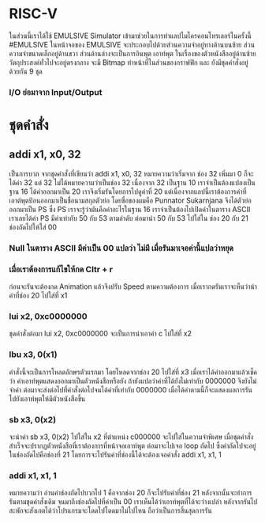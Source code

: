 # RISC-V
ในส่วนนี้เราได้ใช้ EMULSIVE Simulator เข้ามาช่วยในการทำแลปไมโครคอนโทรเลอร์ในครั้งนี้
#EMULSIVE 
ในหน้าจอของ EMULSIVE จะประกอบไปด้วยส่วนความจำอยู่ทางด้านบนซ้าย ส่วนความจำขนาดเล็กอยู่ด้านขวา ส่วนด้านล่างจะเป็นการอินพุต เอาท์พุต ในเรื่องของตัวหนังสืออยู่ด้านซ้าย 
วัตถุประสงค์ทั่วไปจะอยู่ตรงกลาง จะมี Bitmap ทำหน้าที่ในส่วนของกราฟฟิก และ ยังมีชุดคำสั่งอยู่ด้วยกัน 9 ชุด
### I/O ย่อมาจาก Input/Output
# ชุดคำสั่ง
## addi x1, x0, 32
เป็นการบวก จากชุดคำสั่งที่เขียนว่า addi x1, x0, 32 หมายความว่าเริ่มจาก ช่อง 32 เพิ่มมา 0 ก็จะได้ค่า 32 แต่ 32 ไม่ได้หมายความว่าเป็นช่อง 32 
เนื่องจาก 32 เป็นฐาน 10 เราจำเป็นต้องแปลงเป็นฐาน 16 ได้ค่าออกมาเป็น 20 เราจึงเริ่มรันโดยการไปดูค่าที่ 20
แต่เนื่องจากแลปนี้เราต้องการค่าที่เอาต์พุตป้อนออกมาเป็นชื่อนามสกุลตัวย่อ โดยชื่อของผมคือ Punnator Sukarnjana จึงได้ตัวย่อออกมาเป็น PS 
ซึ่ง PS เราจะรู้ว่ามันคือค่าอะไรในฐาน 16 เราจำเป็นต้องไปเปิดค่าในตาราง ASCII เราเลยได้ค่า PS มีค่าเท่ากับ 50 กับ 53 ตามลำดับ 
ต่อมานำ 50 กับ 53 ไปใส่ใน ช่อง 20 กับ 21 ช่องถัดไปให้ใส่ 00
### Null ในตาราง ASCII มีค่าเป็น 00 แปลว่า ไม่มี เมื่อรันมาเจอค่านี้แปลว่าหยุด
### เมื่อเราต้องการแก้ไขให้กด Cltr + r
ก่อนจะรันจะต้องกด Animation แล้วจึงปรับ Speed ตามความต้องการ 
เมื่อเรากดรันเราจะห็นว่านำค่าที่ช่อง 20 ไปใส่ที่ x1
### lui x2, 0xc0000000
ชุดคำสั่งต่อมา lui x2, 0xc0000000 จะเป็นการนำเอาค่า c ไปใส่ที่ x2
### lbu x3, 0(x1)
คำสั่งนี้จะเป็นการโหลดอักษรตัวแรกมา โดยโหลดจากช่อง 20 ไปใส่ที่ x3
เมื่อเราได้ค่าออกมาแล้วเช็คว่า ค่าเอาท์พุตแสดงออกมาเป็นตัวหนังสือหรือยัง ถ้ายังแปลว่าค่าที่ได้ยังไม่เท่ากับ 0000000 จึงยังไม่จำค่า
ต่อมาจะส่งต่อไปที่คำสั่งต่อไปจนได้ค่าที่เท่ากับ 0000000 เมื่อได้ค่าตามนี้ก็จะแสดงผลการรันไปยังเอาท์พุตให้มีตัวหนังสือขึ้น 
### sb x3, 0(x2)
จะนำค่า sb x3, 0(x2) ไปใส่ใน x2 ที่ตำแหน่ง c000000 จะไปใส่ในความจำพิเศษ เมื่อชุดคำสั่งสำเร็จจะปรากฏตัวหนังสือที่เราต้องการที่หน้าจอเอาท์พุุต
ต่อมาจะไปเจอ loop ถัดไป ซึ่งค่าถัดไปจะอยู่ในช่องถัดไปคือช่องที่ 21 โดยการจะไปรันค่าที่ช่องนี้ได้จะต้องเจอคำสั่ง addi x1, x1, 1
### addi x1, x1, 1
หมายความว่า อ่านค่าช่องถัดไปบวกไป 1 คือจากช่อง 20 ก็จะไปรับค่าที่ช่อง 21 
หลังจากนั้นจะทำการรันตามชุดคำสั่งเดิม จนมาถึงช่องถัดไปที่ค่าเป็น 00 เราเห็นได้ว่าเอาท์พุตที่ได้จะว่างเปล่า 
หลังจากรันไปสะพักจะสังเกตได้ว่าโปรแกรมจะโดดไปโดดมาไม่ไปไหน ถือว่าเป็นการสิ้นสุดการรัน
